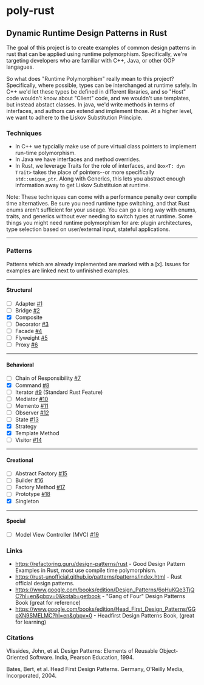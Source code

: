 # poly-rust

## Dynamic Runtime Design Patterns in Rust

The goal of this project is to create examples of common design patterns in rust that can be applied using runtime polymorphism. Specifically, we're targeting developers who are familiar with C++, Java, or other OOP langagues.

So what does "Runtime Polymorphism" really mean to this project? Specifically, where possible, types can be interchanged at runtime safely.
In C++ we'd let these types be defined in different libraries, and so "Host" code wouldn't know about "Client" code, and we wouldn't use templates, but instead abstact classes. In java, we'd write methods in terms of interfaces, and authors can extend and implement those. At a higher level, we want to adhere to the Liskov Substitution Principle.

### Techniques

* In C++ we typcially make use of pure virtual class pointers to implement run-time polymorphism.
* In Java we have interfaces and method overrides.
* In Rust, we leverage Traits for the role of interfaces, and `Box<T: dyn Trait>` takes the place of pointers--or more specifically `std::unique_ptr`. Along with Generics, this lets you abstract enough information away to get Liskov Substituion at runtime.

Note: These techniques can come with a performance penalty over compile time alternatives. Be sure you need runtime type switching, and that Rust enums aren't sufficient for your useage. You can go a long way with enums, traits, and generics without ever needing to switch types at runtime. Some things you might need runtime polymorphism for are: plugin architectures, type selection based on user/external input, stateful applications.

---

### Patterns

Patterns which are already implemented are marked with a [x]. Issues for examples are linked next to unfinished examples.

---

#### Structural

* [ ] Adapter [#1](https://github.com/jhughes-dev/poly-rust/issues/1)
* [ ] Bridge [#2](https://github.com/jhughes-dev/poly-rust/issues/2)
* [x] Composite
* [ ] Decorator [#3](https://github.com/jhughes-dev/poly-rust/issues/3)
* [ ] Facade [#4](https://github.com/jhughes-dev/poly-rust/issues/4)
* [ ] Flyweight [#5](https://github.com/jhughes-dev/poly-rust/issues/5)
* [ ] Proxy [#6](https://github.com/jhughes-dev/poly-rust/issues/6)

---

#### Behavioral

* [ ] Chain of Responsibility [#7](https://github.com/jhughes-dev/poly-rust/issues/7)
* [x] Command [#8](https://github.com/jhughes-dev/poly-rust/issues/8)
* [ ] Iterator [#9](https://github.com/jhughes-dev/poly-rust/issues/9) (Standard Rust Feature)
* [ ] Mediator [#10](https://github.com/jhughes-dev/poly-rust/issues/10)
* [ ] Memento [#11](https://github.com/jhughes-dev/poly-rust/issues/11)
* [ ] Observer [#12](https://github.com/jhughes-dev/poly-rust/issues/12)
* [ ] State [#13](https://github.com/jhughes-dev/poly-rust/issues/13)
* [x] Strategy
* [x] Template Method
* [ ] Visitor [#14](https://github.com/jhughes-dev/poly-rust/issues/14)

---

#### Creational

* [ ] Abstract Factory [#15](https://github.com/jhughes-dev/poly-rust/issues/15)
* [ ] Builder [#16](https://github.com/jhughes-dev/poly-rust/issues/16)
* [ ] Factory Method [#17](https://github.com/jhughes-dev/poly-rust/issues/17)
* [ ] Prototype [#18](https://github.com/jhughes-dev/poly-rust/issues/18)
* [x] Singleton

---

#### Special

* [ ] Model View Controller (MVC) [#19](https://github.com/jhughes-dev/poly-rust/issues/19)


### Links

* https://refactoring.guru/design-patterns/rust - Good Design Pattern Examples in Rust, most use compile time polymorphism.
* https://rust-unofficial.github.io/patterns/patterns/index.html - Rust official design patterns.
* https://www.google.com/books/edition/Design_Patterns/6oHuKQe3TjQC?hl=en&gbpv=0&kptab=getbook - "Gang of Four" Design Patterns Book (great for reference)
* https://www.google.com/books/edition/Head_First_Design_Patterns/GGpXN9SMELMC?hl=en&gbpv=0 - Headfirst Design Patterns Book, (great for learning)

### Citations

Vlissides, John, et al. Design Patterns: Elements of Reusable Object-Oriented Software. India, Pearson Education, 1994.

Bates, Bert, et al. Head First Design Patterns. Germany, O'Reilly Media, Incorporated, 2004.
